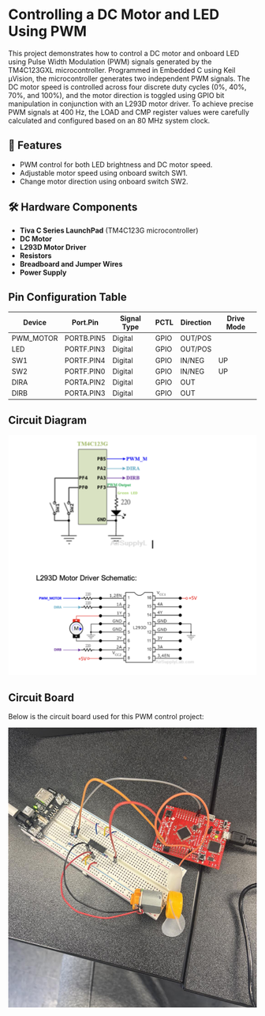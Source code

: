 # Controlling a DC Motor and LED Using PWM
This project demonstrates how to control a DC motor and onboard LED using Pulse Width Modulation (PWM) signals generated by the TM4C123GXL microcontroller. Programmed in Embedded C using Keil µVision, the microcontroller generates two independent PWM signals. The DC motor speed is controlled across four discrete duty cycles (0%, 40%, 70%, and 100%), and the motor direction is toggled using GPIO bit manipulation in conjunction with an L293D motor driver. To achieve precise PWM signals at 400 Hz, the LOAD and CMP register values were carefully calculated and configured based on an 80 MHz system clock.

## 🔧 Features

- PWM control for both LED brightness and DC motor speed.
- Adjustable motor speed using onboard switch SW1.
- Change motor direction using onboard switch SW2.
  
## 🛠 Hardware Components

- **Tiva C Series LaunchPad** (TM4C123G microcontroller)
- **DC Motor**
- **L293D Motor Driver**
- **Resistors** 
- **Breadboard and Jumper Wires** 
- **Power Supply**

## Pin Configuration Table

| Device     | Port.Pin     | Signal Type | PCTL | Direction | Drive Mode |
|------------|--------------|--------------|------|-----------|-------------|
| PWM_MOTOR  | PORTB.PIN5   | Digital      | GPIO | OUT/POS   |             |
| LED        | PORTF.PIN3   | Digital      | GPIO | OUT/POS   |             |
| SW1        | PORTF.PIN4   | Digital      | GPIO | IN/NEG    | UP          |
| SW2        | PORTF.PIN0   | Digital      | GPIO | IN/NEG    | UP          |
| DIRA       | PORTA.PIN2   | Digital      | GPIO | OUT       |             |
| DIRB       | PORTA.PIN3   | Digital      | GPIO | OUT       |             |

##  Circuit Diagram

![PWM Circuit Diagram](./images/Circuit-Diagram/Circuit_Diagram.png)

## Circuit Board

Below is the circuit board used for this PWM control project:

![Circuit Diagram](./images/Breadboard-Implementation/Circuit_Board.png)
